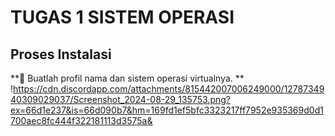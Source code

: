 # TUGAS 1 SISTEM OPERASI
## Proses Instalasi
** Buatlah profil nama dan sistem operasi virtualnya. **
!https://cdn.discordapp.com/attachments/815442007006249000/1278734940309029037/Screenshot_2024-08-29_135753.png?ex=66d1e237&is=66d090b7&hm=169fd1ef5bfc3323217ff7952e935369d0d1700aec8fc444f322181113d3575a&
